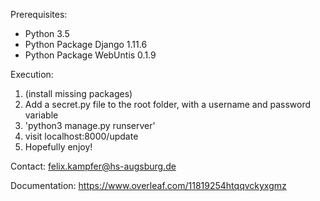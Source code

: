 Prerequisites:

- Python 3.5
- Python Package Django 1.11.6
- Python Package WebUntis 0.1.9

Execution: 

1. (install missing packages)
2. Add a secret.py file to the root folder, with a username and password variable
3. 'python3 manage.py runserver'
4. visit localhost:8000/update
5. Hopefully enjoy!

Contact: felix.kampfer@hs-augsburg.de

Documentation: https://www.overleaf.com/11819254htqqvckyxgmz 
